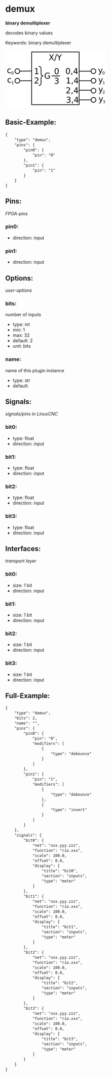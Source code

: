 # demux
**binary demultiplexer**

decodes binary values

Keywords: binary demultiplexer


![image.png](image.png)

## Basic-Example:
```
{
    "type": "demux",
    "pins": {
        "pin0": {
            "pin": "0"
        },
        "pin1": {
            "pin": "1"
        }
    }
}
```

## Pins:
*FPGA-pins*
### pin0:

 * direction: input

### pin1:

 * direction: input


## Options:
*user-options*
### bits:
number of inputs

 * type: int
 * min: 1
 * max: 32
 * default: 2
 * unit: bits

### name:
name of this plugin instance

 * type: str
 * default: 


## Signals:
*signals/pins in LinuxCNC*
### bit0:

 * type: float
 * direction: input

### bit1:

 * type: float
 * direction: input

### bit2:

 * type: float
 * direction: input

### bit3:

 * type: float
 * direction: input


## Interfaces:
*transport layer*
### bit0:

 * size: 1 bit
 * direction: input

### bit1:

 * size: 1 bit
 * direction: input

### bit2:

 * size: 1 bit
 * direction: input

### bit3:

 * size: 1 bit
 * direction: input


## Full-Example:
```
{
    "type": "demux",
    "bits": 2,
    "name": "",
    "pins": {
        "pin0": {
            "pin": "0",
            "modifiers": [
                {
                    "type": "debounce"
                }
            ]
        },
        "pin1": {
            "pin": "1",
            "modifiers": [
                {
                    "type": "debounce"
                },
                {
                    "type": "invert"
                }
            ]
        }
    },
    "signals": {
        "bit0": {
            "net": "xxx.yyy.zzz",
            "function": "rio.xxx",
            "scale": 100.0,
            "offset": 0.0,
            "display": {
                "title": "bit0",
                "section": "inputs",
                "type": "meter"
            }
        },
        "bit1": {
            "net": "xxx.yyy.zzz",
            "function": "rio.xxx",
            "scale": 100.0,
            "offset": 0.0,
            "display": {
                "title": "bit1",
                "section": "inputs",
                "type": "meter"
            }
        },
        "bit2": {
            "net": "xxx.yyy.zzz",
            "function": "rio.xxx",
            "scale": 100.0,
            "offset": 0.0,
            "display": {
                "title": "bit2",
                "section": "inputs",
                "type": "meter"
            }
        },
        "bit3": {
            "net": "xxx.yyy.zzz",
            "function": "rio.xxx",
            "scale": 100.0,
            "offset": 0.0,
            "display": {
                "title": "bit3",
                "section": "inputs",
                "type": "meter"
            }
        }
    }
}
```
